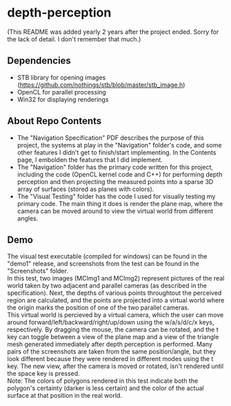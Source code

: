 # depth-perception
(This README was added yearly 2 years after the project ended. Sorry for the lack of detail. I don't remember that much.)
## Dependencies
- STB library for opening images (https://github.com/nothings/stb/blob/master/stb_image.h)
- OpenCL for parallel processing
- Win32 for displaying renderings
## About Repo Contents
- The "Navigation Specification" PDF describes the purpose of this project, the systems at play in the "Navigation" folder's code, 
and some other features I didn't get to finish/start implementing. In the Contents page, I embolden the features that I did implement.
- The "Navigation" folder has the primary code written for this project, including the code (OpenCL kernel code and C++) for
performing depth perception and then projecting the measured points into a sparse 3D array of surfaces (stored as planes with colors).
- The "Visual Testing" folder has the code I used for visually testing my primary code. The main thing it does is render the plane map,
where the camera can be moved around to view the virtual world from different angles.
## Demo
The visual test executable (compiled for windows) can be found in the "demo1" release, and screenshots from the test can be found in
the "Screenshots" folder.<br>
In this test, two images (MCImg1 and MCImg2) represent pictures of the real world taken by two adjacent and parallel cameras 
(as described in the specification). Next, the depths of various points throughtout the perceived region are calculated, and the points
are projected into a virtual world where the origin marks the position of one of the two parallel cameras.<br>
This virtual world is percieved by a virtual camera, which the user can move around forward/left/backward/right/up/down using the 
w/a/s/d/c/x keys, respectively. By dragging the mouse, the camera can be rotated, and the t key can toggle between a view of the plane
map and a view of the triangle mesh generated immediately after depth perception is performed. Many pairs of the screenshots are taken
from the same position/angle, but they look different because they were rendered in different modes using the t key. The new view, 
after the camera is moved or rotated, isn't rendered until the space key is pressed.<br>
Note: The colors of polygons rendered in this test indicate both the polygon's certainty (darker is less certain) and the color of the
actual surface at that position in the real world.
